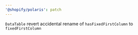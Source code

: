 ```yaml
---
'@shopify/polaris': patch
---
```


`DataTable` revert accidental rename of `hasFixedFirstColumn` to `fixedFirstColumn`

